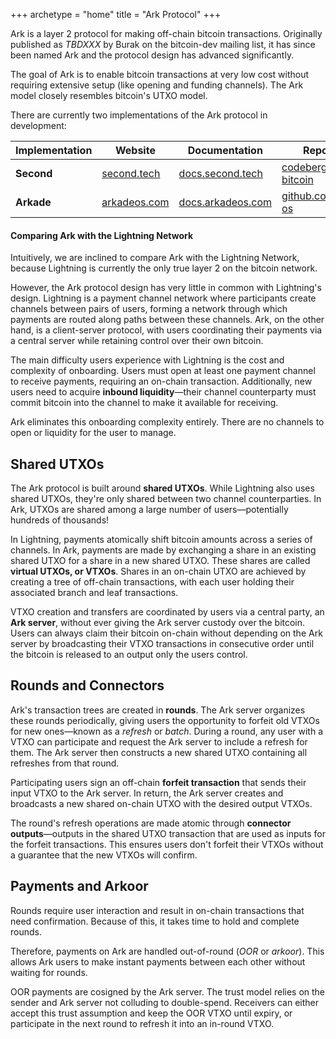 +++
archetype = "home"
title = "Ark Protocol"
+++



Ark is a layer 2 protocol for making off-chain bitcoin transactions. Originally published as *TBDXXX* by Burak on the bitcoin-dev mailing list, it has since been named Ark and the protocol design has advanced significantly.

The goal of Ark is to enable bitcoin transactions at very low cost without requiring extensive setup (like opening and funding channels). The Ark model closely resembles bitcoin's UTXO model.

There are currently two implementations of the Ark protocol in development:

| Implementation | Website | Documentation | Repository |
|---|---|---|---|
| **Second** | [second.tech](https://second.tech) | [docs.second.tech](https://docs.second.tech) | [codeberg.org/ark-bitcoin](https://codeberg.org/ark-bitcoin) |
| **Arkade** | [arkadeos.com](https://arkadeos.com) | [docs.arkadeos.com](https://docs.arkadeos.com) | [github.com/arkade-os](https://github.com/arkade-os) |

#### Comparing Ark with the Lightning Network

Intuitively, we are inclined to compare Ark with the Lightning Network, because Lightning is currently the only true layer 2 on the bitcoin network.

However, the Ark protocol design has very little in common with Lightning's design. Lightning is a payment channel network where participants create channels between pairs of users, forming a network through which payments are routed along paths between these channels. Ark, on the other hand, is a client-server protocol, with users coordinating their payments via a central server while retaining control over their own bitcoin. 

The main difficulty users experience with Lightning is the cost and complexity of onboarding. Users must open at least one payment channel to receive payments, requiring an on-chain transaction. Additionally, new users need to acquire **inbound liquidity**—their channel counterparty must commit bitcoin into the channel to make it available for receiving.

Ark eliminates this onboarding complexity entirely. There are no channels to open or liquidity for the user to manage.


## Shared UTXOs

The Ark protocol is built around **shared UTXOs**. While Lightning also uses shared UTXOs, they're only shared between two channel counterparties. In Ark, UTXOs are shared among a large number of users—potentially hundreds of thousands!

In Lightning, payments atomically shift bitcoin amounts across a series of channels. In Ark, payments are made by exchanging a share in an existing shared UTXO for a share in a new shared UTXO. These shares are called **virtual UTXOs, or VTXOs**. Shares in an on-chain UTXO are achieved by creating a tree of off-chain transactions, with each user holding their associated branch and leaf transactions. 

VTXO creation and transfers are coordinated by users via a central party, an **Ark server**, without ever giving the Ark server custody over the bitcoin. Users can always claim their bitcoin on-chain without depending on the Ark server by broadcasting their VTXO transactions in consecutive order until the bitcoin is released to an output only the users control.


## Rounds and Connectors

Ark's transaction trees are created in **rounds**. The Ark server organizes these rounds periodically, giving users the opportunity to forfeit old VTXOs for new ones—known as a *refresh* or *batch*. During a round, any user with a VTXO can participate and request the Ark server to include a refresh for them. The Ark server then constructs a new shared UTXO containing all refreshes from that round.

Participating users sign an off-chain **forfeit transaction** that sends their input VTXO to the Ark server. In return, the Ark server creates and broadcasts a new shared on-chain UTXO with the desired output VTXOs.

The round's refresh operations are made atomic through **connector outputs**—outputs in the shared UTXO transaction that are used as inputs for the forfeit transactions. This ensures users don't forfeit their VTXOs without a guarantee that the new VTXOs will confirm.


## Payments and Arkoor

Rounds require user interaction and result in on-chain transactions that need confirmation. Because of this, it takes time to hold and complete rounds. 

Therefore, payments on Ark are handled out-of-round (*OOR* or *arkoor*). This allows Ark users to make instant payments between each other without waiting for rounds.

OOR payments are cosigned by the Ark server. The trust model relies on the sender and Ark server not colluding to double-spend. Receivers can either accept this trust assumption and keep the OOR VTXO until expiry, or participate in the next round to refresh it into an in-round VTXO.

